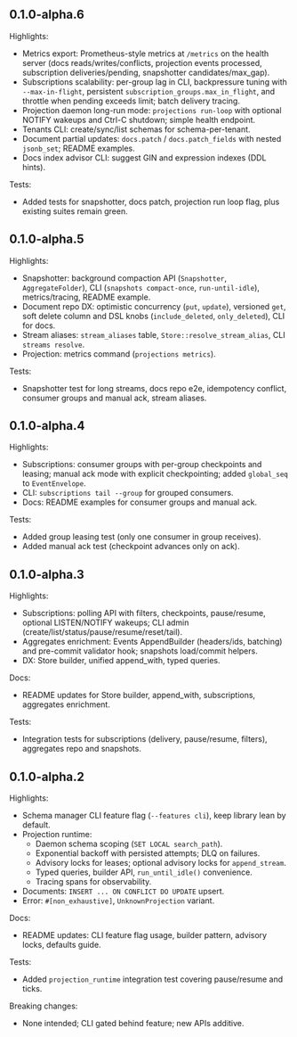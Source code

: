 ## 0.1.0-alpha.6

Highlights:
- Metrics export: Prometheus-style metrics at `/metrics` on the health server (docs reads/writes/conflicts, projection events processed, subscription deliveries/pending, snapshotter candidates/max_gap).
- Subscriptions scalability: per-group lag in CLI, backpressure tuning with `--max-in-flight`, persistent `subscription_groups.max_in_flight`, and throttle when pending exceeds limit; batch delivery tracing.
- Projection daemon long-run mode: `projections run-loop` with optional NOTIFY wakeups and Ctrl-C shutdown; simple health endpoint.
- Tenants CLI: create/sync/list schemas for schema-per-tenant.
- Document partial updates: `docs.patch` / `docs.patch_fields` with nested `jsonb_set`; README examples.
- Docs index advisor CLI: suggest GIN and expression indexes (DDL hints).

Tests:
- Added tests for snapshotter, docs patch, projection run loop flag, plus existing suites remain green.

## 0.1.0-alpha.5

Highlights:
- Snapshotter: background compaction API (`Snapshotter`, `AggregateFolder`), CLI (`snapshots compact-once`, `run-until-idle`), metrics/tracing, README example.
- Document repo DX: optimistic concurrency (`put`, `update`), versioned `get`, soft delete column and DSL knobs (`include_deleted`, `only_deleted`), CLI for docs.
- Stream aliases: `stream_aliases` table, `Store::resolve_stream_alias`, CLI `streams resolve`.
- Projection: metrics command (`projections metrics`).

Tests:
- Snapshotter test for long streams, docs repo e2e, idempotency conflict, consumer groups and manual ack, stream aliases.

## 0.1.0-alpha.4

Highlights:
- Subscriptions: consumer groups with per-group checkpoints and leasing; manual ack mode with explicit checkpointing; added `global_seq` to `EventEnvelope`.
- CLI: `subscriptions tail --group` for grouped consumers.
- Docs: README examples for consumer groups and manual ack.

Tests:
- Added group leasing test (only one consumer in group receives).
- Added manual ack test (checkpoint advances only on ack).

## 0.1.0-alpha.3

Highlights:
- Subscriptions: polling API with filters, checkpoints, pause/resume, optional LISTEN/NOTIFY wakeups; CLI admin (create/list/status/pause/resume/reset/tail).
- Aggregates enrichment: Events AppendBuilder (headers/ids, batching) and pre-commit validator hook; snapshots load/commit helpers.
- DX: Store builder, unified append_with, typed queries.

Docs:
- README updates for Store builder, append_with, subscriptions, aggregates enrichment.

Tests:
- Integration tests for subscriptions (delivery, pause/resume, filters), aggregates repo and snapshots.

## 0.1.0-alpha.2

Highlights:
- Schema manager CLI feature flag (`--features cli`), keep library lean by default.
- Projection runtime:
  - Daemon schema scoping (`SET LOCAL search_path`).
  - Exponential backoff with persisted attempts; DLQ on failures.
  - Advisory locks for leases; optional advisory locks for `append_stream`.
  - Typed queries, builder API, `run_until_idle()` convenience.
  - Tracing spans for observability.
- Documents: `INSERT ... ON CONFLICT DO UPDATE` upsert.
- Error: `#[non_exhaustive]`, `UnknownProjection` variant.

Docs:
- README updates: CLI feature flag usage, builder pattern, advisory locks, defaults guide.

Tests:
- Added `projection_runtime` integration test covering pause/resume and ticks.

Breaking changes:
- None intended; CLI gated behind feature; new APIs additive.
